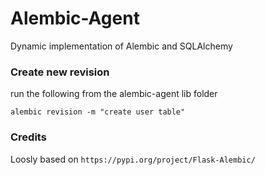 # Alembic-Agent

Dynamic implementation of Alembic and SQLAlchemy

### Create new revision
run the following from the alembic-agent lib folder
```console
alembic revision -m "create user table"
```

### Credits

Loosly based on `https://pypi.org/project/Flask-Alembic/`
